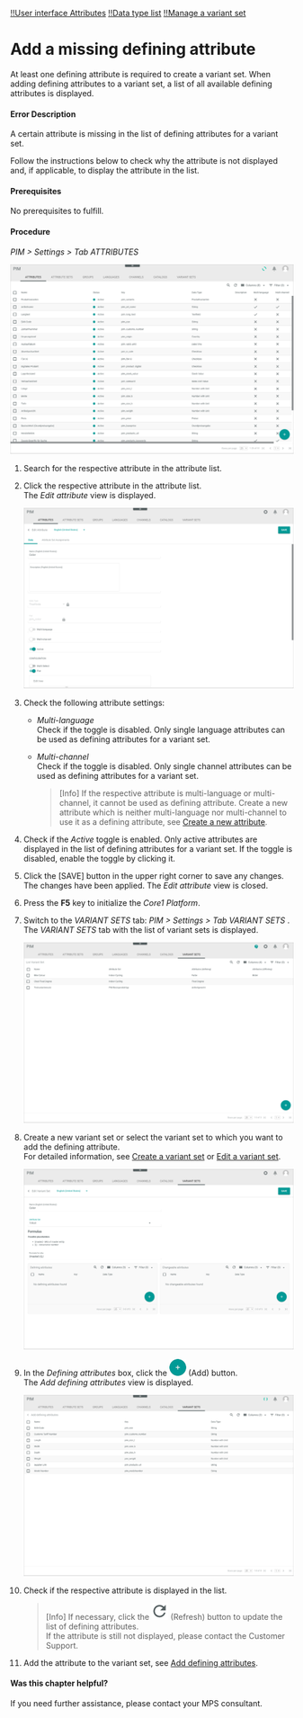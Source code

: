 [!!User interface Attributes](../UserInterface/03a_Attributes.md)
[!!Data type list](../../Datahub/UserInterface/04_DataTypeList.md)
[!!Manage a variant set](../Integration/07_ManageVariantSets.md)

# Add a missing defining attribute

At least one defining attribute is required to create a variant set. When adding defining attributes to a variant set, a list of all available defining attributes is displayed.  

#### Error Description

A certain attribute is missing in the list of defining attributes for a variant set.

Follow the instructions below to check why the attribute is not displayed and, if applicable, to display the attribute in the list.

#### Prerequisites

No prerequisites to fulfill.

#### Procedure

*PIM > Settings > Tab ATTRIBUTES*

![Attributes](../../Assets/Screenshots/PIM/Settings/Attributes/Attributes.png "[Attributes]")

1. Search for the respective attribute in the attribute list.

2. Click the respective attribute in the attribute list.   
    The *Edit attribute* view is displayed.

    ![Edit attribute](../../Assets/Screenshots/PIM/Settings/Attributes/EditAttribute_Data.png "[Edit attribute]")

3. Check the following attribute settings:
    - *Multi-language*      
        Check if the toggle is disabled. Only single language attributes can be used as defining attributes for a variant set.
    - *Multi-channel*      
        Check if the toggle is disabled. Only single channel attributes can be used as defining attributes for a variant set.

        > [Info] If the respective attribute is multi-language or multi-channel, it cannot be used as defining attribute. Create a new attribute which is neither multi-language nor multi-channel to use it as a defining attribute, see [Create a new attribute](../Integration/01_ManageAttributes.md#create-an-attribute).    

4. Check if the *Active* toggle is enabled. Only active attributes are displayed in the list of defining attributes for a variant set. If the toggle is disabled, enable the toggle by clicking it.

5. Click the [SAVE] button in the upper right corner to save any changes.   
    The changes have been applied. The *Edit attribute* view is closed.

6. Press the **F5** key to initialize the *Core1 Platform*.

7. Switch to the *VARIANT SETS* tab: *PIM > Settings > Tab VARIANT SETS* .      
    The *VARIANT SETS* tab with the list of variant sets is displayed.

    ![Variant sets](../../Assets/Screenshots/PIM/Settings/VariantSets/VariantSets.png "[Variant sets]")

8. Create a new variant set or select the variant set to which you want to add the defining attribute.   
  For detailed information, see [Create a variant set](../Integration/07_ManageVariantSets.md#create-a-variant-set) or [Edit a variant set](../Integration/07_ManageVariantSets.md#edit-a-variant-set).

    ![Formulas](../../Assets/Screenshots/PIM/Settings/VariantSets/Formulas.png "[Formulas]")

9. In the *Defining attributes* box, click the ![Add](../../Assets/Icons/Plus01.png "[Add]") (Add) button.    
    The *Add defining attributes* view is displayed.

    ![Add defining attributes](../../Assets/Screenshots/PIM/Settings/VariantSets/AddDefiningAttributes.png "[Add defining attributes]")

10. Check if the respective attribute is displayed in the list.

    > [Info] If necessary, click the ![Refresh](../../Assets/Icons/Refresh01.png "[Refresh]") (Refresh) button to update the list of defining attributes.    
    If the attribute is still not displayed, please contact the Customer Support.    

11. Add the attribute to the variant set, see [Add defining attributes](../Integration/07_ManageVariantSets.md#add-defining-attributes).



#### Was this chapter helpful?

If you need further assistance, please contact your MPS consultant.
